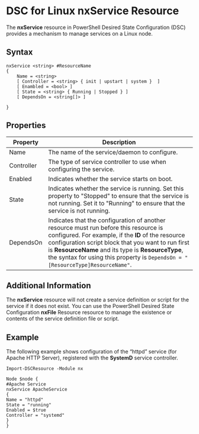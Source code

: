 # DSC for Linux nxService Resource

The **nxService** resource in PowerShell Desired State Configuration (DSC) provides a mechanism to manage services on a Linux node.

## Syntax

```
nxService <string> #ResourceName
{
    Name = <string>
    [ Controller = <string> { init | upstart | system }  ]
    [ Enambled = <bool> ]
    [ State = <string> { Running | Stopped } ]
    [ DependsOn = <string[]> ]

}
```

## Properties
|  Property |  Description | 
|---|---|
| Name| The name of the service/daemon to configure.| 
| Controller| The type of service controller to use when configuring the service.| 
| Enabled| Indicates whether the service starts on boot.| 
| State| Indicates whether the service is running. Set this property to "Stopped" to ensure that the service is not running. Set it to "Running" to ensure that the service is not running.| 
| DependsOn | Indicates that the configuration of another resource must run before this resource is configured. For example, if the **ID** of the resource configuration script block that you want to run first is **ResourceName** and its type is **ResourceType**, the syntax for using this property is `DependsOn = "[ResourceType]ResourceName"`.| 


## Additional Information

The **nxService** resource will not create a service definition or script for the service if it does not exist. You can use the PowerShell Desired State Configuration **nxFile** Resource resource to manage the existence or contents of the service definition file or script.

## Example

The following example shows configuration of the “httpd” service (for Apache HTTP Server), registered with the **SystemD** service controller.

```
Import-DSCResource -Module nx 

Node $node {
#Apache Service
nxService ApacheService 
{
Name = "httpd"
State = "running"
Enabled = $true
Controller = "systemd"
}
}
```
